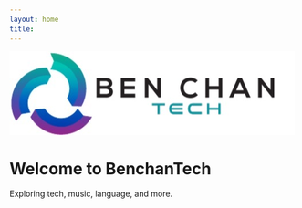```yaml
---
layout: home
title: 
---
```


![BenchanTech Logo](/assets/images/logo.jpg)

# Welcome to BenchanTech
Exploring tech, music, language, and more.

